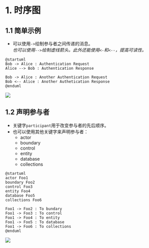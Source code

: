 # 1. 时序图

## 1.1 简单示例

-  可以使用`->`绘制参与者之间传递的消息。    
*也可以使用`-->`绘制虚线箭头。此外还能使用`<-`和`<--`，提高可读性。*
```plantuml
@startuml
Bob -> Alice : Authentication Request
Alice --> Bob : Authentication Response

Bob -> Alice : Another Authentication Request
Bob <-- Alice : Another Authetication Response
@enduml
```

![](http://www.plantuml.com/plantuml/png/SyfFKj2rKt3CoKnELR1IS2mjoKZDAybCJYp9pCzJ24ejB4qjBk62IEi25GBLOrDMN92VLvpAnOLkN5u-K64H3cF1gcrqTR4hnp0T0000)

## 1.2 声明参与者

- 关键字`participant`用于改变参与者的先后顺序。
- 也可以使用其他关键字来声明参与者：
  - actor
  - boundary
  - control
  - entity
  - database
  - collections

```plantuml
@startuml
actor Foo1
boundary Foo2
control Foo3
entity Foo4
database Foo5
collections Foo6

Foo1 -> Foo2 : To bundary
Foo1 -> Foo3 : To control
Foo1 -> Foo4 : To entity
Foo1 -> Foo5 : To database
Foo1 -> Foo6 : To collections
@enduml
```

![](http://www.plantuml.com/plantuml/png/JSwz3G8n3CNntbDu0GhkumeAIYPW0IUNugJ8JygPWksHCKWk__b9Vf5g6Fm0hbJmqbt6sskY2hM1xZ5JKpli2mljObBaR5uhLVJUgXtGqnys8h_5bxlNn3T-WalSpJA7_4QoB26nc64D-CzdseBINpu0)

